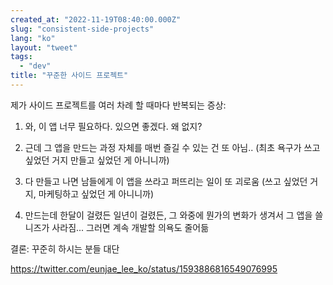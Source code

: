 ```yaml
---
created_at: "2022-11-19T08:40:00.000Z"
slug: "consistent-side-projects"
lang: "ko"
layout: "tweet"
tags: 
  - "dev"
title: "꾸준한 사이드 프로젝트"
---
```


제가 사이드 프로젝트를 여러 차례 할 때마다 반복되는 증상:

1. 와, 이 앱 너무 필요하다. 있으면 좋겠다. 왜 없지?

2. 근데 그 앱을 만드는 과정 자체를 매번 즐길 수 있는 건 또 아님.. (최초 욕구가 쓰고 싶었던 거지 만들고 싶었던 게 아니니까)

3. 다 만들고 나면 남들에게 이 앱을 쓰라고 퍼뜨리는 일이 또 괴로움 (쓰고 싶었던 거지, 마케팅하고 싶었던 게 아니니까)

4. 만드는데 한달이 걸렸든 일년이 걸렸든, 그 와중에 뭔가의 변화가 생겨서 그 앱을 쓸 니즈가 사라짐... 그러면 계속 개발할 의욕도 줄어듦

결론: 꾸준히 하시는 분들 대단

https://twitter.com/eunjae_lee_ko/status/1593886816549076995